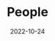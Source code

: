 ---
title: People
date: 2022-10-24

type: landing

sections:
  - block: people
    content:
      title: Biography
      # Choose which groups/teams of users to display.
      #   Edit `user_groups` in each user's profile to add them to one or more of these groups.
      user_groups:
          - Principal Investigators
          # - Researchers
          # - Grad Students
          # - Administration
          # - Visitors
          # - Alumni
      sort_by: Params.last_name
      sort_ascending: true
    design:
      show_interests: true
      show_role: true
      show_social: true

  - block: markdown
    content:
      title: Working experience
      subtitle:
      text: |
        | | |
        |--------------|---------------|
        |2023 – present|Visiting Lecturer, Solid State Institute & Electrical and Computer Engineering Department,   [Technion - Israel Institute of Technology](https://www.technion.ac.il/en/home-2/), Israel|
        | 2018 – 2023 | Postdoc Fellow, Solid State Institute & Electrical and Computer Engineering Department, [Technion - Israel Institute of Technology](https://www.technion.ac.il/en/home-2/), Israel. <br> supervised by Prof. [Ido Kaminer](https://kaminer.technion.ac.il/) (Adolph Lomb Medal Recipient) |
        |2017–2018|Technology Director, Linbou Nearfield Technology Co., Ltd.(start-up), China|
        |2016–2017|Project Officer, Physics & Applied Physics, [Nanyang Technological University](https://www.ntu.edu.sg/), Singapore|

  - block: markdown
    content:
      title: Education experience
      subtitle:
      text: |
        | | | |
        |--------------|---------------|
        |2012 – 2017| Ph.D. in Physics | Nanyang Technological Universiyt, Singapore|
        |2010 – 2012| Graduate studies in Physics | Chinese Academic of Science, China|
        |2006 – 2010| B.Sc. in Physics	| Sun-yat Sen Univerity, China|
 

  - block: markdown
    content:
      title: Academic Service
      subtitle:
      text: |
        | | |
        |--------------|---------------|
        |2025|[Section Chair and Organizer for PIERS 2025](https://abdb2025.piers.org/session.html?sid=S060)|
        |2020-present|Referee for Research, APL Photonics, APL, PRE, OE, Adv. Sci. and Sci. Rep.|
        |2023|[Scientific Committee of NANOP 2023](https://premc.org/conferences/nanop-nanophotonics-micro-nano-optics/committee/)|
  
  - block: markdown
    content:
      title: Awards
      subtitle:
      text: |
        | | |
        |--------------|---------------|
        |2022|Postdoctoral Fellowships in Quantum, Technion|
        |2018|PBC scholarship program for outstanding post-doctoral students, Council for Higher Education of Israel (55 person each year nationwide)|
        |2017|Overseas High-Level Professional in Shenzhen (C)|

             
    design:
      columns: '1'


---